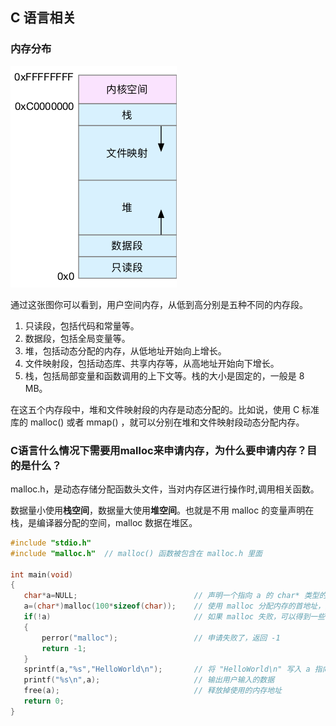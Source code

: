 ## C 语言相关

### 内存分布

![](./memory.png)

通过这张图你可以看到，用户空间内存，从低到高分别是五种不同的内存段。

1. 只读段，包括代码和常量等。
2. 数据段，包括全局变量等。
3. 堆，包括动态分配的内存，从低地址开始向上增长。
4. 文件映射段，包括动态库、共享内存等，从高地址开始向下增长。
5. 栈，包括局部变量和函数调用的上下文等。栈的大小是固定的，一般是 8 MB。

在这五个内存段中，堆和文件映射段的内存是动态分配的。比如说，使用 C 标准库的 malloc() 或者 mmap() ，就可以分别在堆和文件映射段动态分配内存。



### C语言什么情况下需要用malloc来申请内存，为什么要申请内存？目的是什么？

malloc.h，是动态存储分配函数头文件，当对内存区进行操作时,调用相关函数。

数据量小使用**栈空间**，数据量大使用**堆空间**。也就是不用 malloc 的变量声明在栈，是编译器分配的空间，malloc 数据在堆区。

```c
#include "stdio.h"
#include "malloc.h"  // malloc() 函数被包含在 malloc.h 里面

int main(void)
{
   char*a=NULL;                          // 声明一个指向 a 的 char* 类型的指针
   a=(char*)malloc(100*sizeof(char));    // 使用 malloc 分配内存的首地址，然后赋值给 a
   if(!a)                                // 如果 malloc 失败，可以得到一些 log
   {
       perror("malloc");                 // 申请失败了，返回 -1 
       return -1;
   }
   sprintf(a,"%s","HelloWorld\n");       // 将 "HelloWorld\n" 写入 a 指向的地址
   printf("%s\n",a);                     // 输出用户输入的数据
   free(a);                              // 释放掉使用的内存地址
   return 0;
}
```
